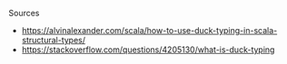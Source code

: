 Sources
- https://alvinalexander.com/scala/how-to-use-duck-typing-in-scala-structural-types/
- https://stackoverflow.com/questions/4205130/what-is-duck-typing